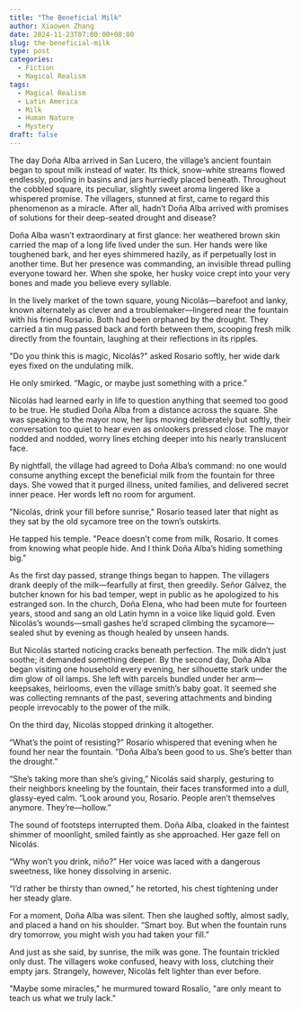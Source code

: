 ```yaml
---
title: "The Beneficial Milk"
author: Xiaowen Zhang
date: 2024-11-23T07:00:00+08:00
slug: the-beneficial-milk
type: post
categories:
  - Fiction
  - Magical Realism
tags:
  - Magical Realism
  - Latin America
  - Milk
  - Human Nature
  - Mystery
draft: false
---
```


The day Doña Alba arrived in San Lucero, the village’s ancient fountain began to spout milk instead of water. Its thick, snow-white streams flowed endlessly, pooling in basins and jars hurriedly placed beneath. Throughout the cobbled square, its peculiar, slightly sweet aroma lingered like a whispered promise. The villagers, stunned at first, came to regard this phenomenon as a miracle. After all, hadn’t Doña Alba arrived with promises of solutions for their deep-seated drought and disease?

Doña Alba wasn’t extraordinary at first glance: her weathered brown skin carried the map of a long life lived under the sun. Her hands were like toughened bark, and her eyes shimmered hazily, as if perpetually lost in another time. But her presence was commanding, an invisible thread pulling everyone toward her. When she spoke, her husky voice crept into your very bones and made you believe every syllable.

In the lively market of the town square, young Nicolás—barefoot and lanky, known alternately as clever and a troublemaker—lingered near the fountain with his friend Rosario. Both had been orphaned by the drought. They carried a tin mug passed back and forth between them, scooping fresh milk directly from the fountain, laughing at their reflections in its ripples.

"Do you think this is magic, Nicolás?" asked Rosario softly, her wide dark eyes fixed on the undulating milk.  

He only smirked. “Magic, or maybe just something with a price.”  

Nicolás had learned early in life to question anything that seemed too good to be true. He studied Doña Alba from a distance across the square. She was speaking to the mayor now, her lips moving deliberately but softly, their conversation too quiet to hear even as onlookers pressed close. The mayor nodded and nodded, worry lines etching deeper into his nearly translucent face.

By nightfall, the village had agreed to Doña Alba’s command: no one would consume anything except the beneficial milk from the fountain for three days. She vowed that it purged illness, united families, and delivered secret inner peace. Her words left no room for argument. 

"Nicolás, drink your fill before sunrise," Rosario teased later that night as they sat by the old sycamore tree on the town’s outskirts.  

He tapped his temple. "Peace doesn't come from milk, Rosario. It comes from knowing what people hide. And I think Doña Alba’s hiding something big."  

As the first day passed, strange things began to happen. The villagers drank deeply of the milk—fearfully at first, then greedily. Señor Gálvez, the butcher known for his bad temper, wept in public as he apologized to his estranged son. In the church, Doña Elena, who had been mute for fourteen years, stood and sang an old Latin hymn in a voice like liquid gold. Even Nicolás’s wounds—small gashes he’d scraped climbing the sycamore—sealed shut by evening as though healed by unseen hands.

But Nicolás started noticing cracks beneath perfection. The milk didn’t just soothe; it demanded something deeper. By the second day, Doña Alba began visiting one household every evening, her silhouette stark under the dim glow of oil lamps. She left with parcels bundled under her arm—keepsakes, heirlooms, even the village smith’s baby goat. It seemed she was collecting remnants of the past, severing attachments and binding people irrevocably to the power of the milk.

On the third day, Nicolás stopped drinking it altogether.

“What’s the point of resisting?” Rosario whispered that evening when he found her near the fountain. “Doña Alba’s been good to us. She’s better than the drought.”

“She’s taking more than she’s giving,” Nicolás said sharply, gesturing to their neighbors kneeling by the fountain, their faces transformed into a dull, glassy-eyed calm. “Look around you, Rosario. People aren’t themselves anymore. They’re—hollow.”  

The sound of footsteps interrupted them. Doña Alba, cloaked in the faintest shimmer of moonlight, smiled faintly as she approached. Her gaze fell on Nicolás.  

“Why won’t you drink, niño?” Her voice was laced with a dangerous sweetness, like honey dissolving in arsenic.  

“I’d rather be thirsty than owned,” he retorted, his chest tightening under her steady glare.  

For a moment, Doña Alba was silent. Then she laughed softly, almost sadly, and placed a hand on his shoulder. “Smart boy. But when the fountain runs dry tomorrow, you might wish you had taken your fill.”

And just as she said, by sunrise, the milk was gone. The fountain trickled only dust. The villagers woke confused, heavy with loss, clutching their empty jars. Strangely, however, Nicolás felt lighter than ever before.

"Maybe some miracles," he murmured toward Rosalio, "are only meant to teach us what we truly lack."  
